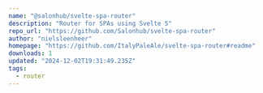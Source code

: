 ```yaml
---
name: "@salonhub/svelte-spa-router"
description: "Router for SPAs using Svelte 5"
repo_url: "https://github.com/Salonhub/svelte-spa-router"
author: "nielsleenheer"
homepage: "https://github.com/ItalyPaleAle/svelte-spa-router#readme"
downloads: 1
updated: "2024-12-02T19:31:49.235Z"
tags: 
  - router
---
```

